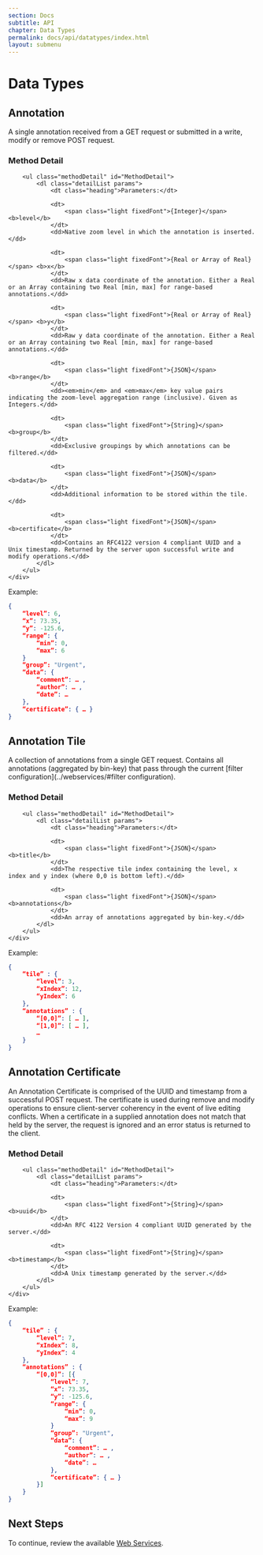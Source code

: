 ```yaml
---
section: Docs
subtitle: API
chapter: Data Types
permalink: docs/api/datatypes/index.html
layout: submenu
---
```


# Data Types

## <a name="annotation"></a>Annotation

A single annotation received from a GET request or submitted in a write, modify or remove POST request.

<div class="details props">
	<div class="innerProps">
		<h3 class="sectionTitle">
			Method Detail
		</h3>
		
		<ul class="methodDetail" id="MethodDetail">
			<dl class="detailList params">
				<dt class="heading">Parameters:</dt>
				
				<dt>
					<span class="light fixedFont">{Integer}</span> <b>level</b>
				</dt>
				<dd>Native zoom level in which the annotation is inserted.</dd>
				
				<dt>
					<span class="light fixedFont">{Real or Array of Real}</span> <b>x</b>
				</dt>
				<dd>Raw x data coordinate of the annotation. Either a Real or an Array containing two Real [min, max] for range-based annotations.</dd>
				
				<dt>
					<span class="light fixedFont">{Real or Array of Real}</span> <b>y</b>
				</dt>
				<dd>Raw y data coordinate of the annotation. Either a Real or an Array containing two Real [min, max] for range-based annotations.</dd>
				
				<dt>
					<span class="light fixedFont">{JSON}</span> <b>range</b>
				</dt>
				<dd><em>min</em> and <em>max</em> key value pairs indicating the zoom-level aggregation range (inclusive). Given as Integers.</dd>
						
				<dt>
					<span class="light fixedFont">{String}</span> <b>group</b>
				</dt>
				<dd>Exclusive groupings by which annotations can be filtered.</dd>
						
				<dt>
					<span class="light fixedFont">{JSON}</span> <b>data</b>
				</dt>
				<dd>Additional information to be stored within the tile.</dd>
						
				<dt>
					<span class="light fixedFont">{JSON}</span> <b>certificate</b>
				</dt>
				<dd>Contains an RFC4122 version 4 compliant UUID and a Unix timestamp. Returned by the server upon successful write and modify operations.</dd>
			</dl>
		</ul>
	</div>
</div>

Example:

```json
{
    “level”: 6,
    “x”: 73.35,
    “y”: -125.6,
    “range”: {
        “min”: 0,
        “max”: 6
    }
    “group”: "Urgent",   
    “data”: {
        “comment”: … ,
        “author”: … ,
        “date”: … 
    },
    “certificate”: { … }
}
```

## <a name="annotation-tile"></a>Annotation Tile

A collection of annotations from a single GET request. Contains all annotations (aggregated by bin-key) that pass through the current [filter configuration](../webservices/#filter configuration).

<div class="details props">
	<div class="innerProps">
		<h3 class="sectionTitle">
			Method Detail
		</h3>
		
		<ul class="methodDetail" id="MethodDetail">
			<dl class="detailList params">
				<dt class="heading">Parameters:</dt>
				
				<dt>
					<span class="light fixedFont">{JSON}</span> <b>title</b>
				</dt>
				<dd>The respective tile index containing the level, x index and y index (where 0,0 is bottom left).</dd>
				
				<dt>
					<span class="light fixedFont">{JSON}</span> <b>annotations</b>
				</dt>
				<dd>An array of annotations aggregated by bin-key.</dd>
			</dl>
		</ul>
	</div>
</div>

Example:

```json
{
	“tile” : {
		“level”: 3,
		“xIndex”: 12,
		“yIndex”: 6
	},
	“annotations” : {
		“[0,0]”: [ … ],
		“[1,0]”: [ … ],
		… 
	}
}
```

## <a name="annotation-certificate"></a>Annotation Certificate

An Annotation Certificate is comprised of the UUID and timestamp from a successful POST request. The certificate is used during remove and modify operations to ensure client-server coherency in the event of live editing conflicts. When a certificate in a supplied annotation does not match that held by the server, the request is ignored and an error status is returned to the client.

<div class="details props">
	<div class="innerProps">
		<h3 class="sectionTitle">
			Method Detail
		</h3>
		
		<ul class="methodDetail" id="MethodDetail">
			<dl class="detailList params">
				<dt class="heading">Parameters:</dt>
				
				<dt>
					<span class="light fixedFont">{String}</span> <b>uuid</b>
				</dt>
				<dd>An RFC 4122 Version 4 compliant UUID generated by the server.</dd>
				
				<dt>
					<span class="light fixedFont">{String}</span> <b>timestamp</b>
				</dt>
				<dd>A Unix timestamp generated by the server.</dd>
			</dl>
		</ul>
	</div>
</div>

Example:

```json
{
    “tile” : {
        “level”: 7,
        “xIndex”: 8,
        “yIndex”: 4
    },
    “annotations” : {
        “[0,0]”: [{
            “level”: 7,
            “x”: 73.35,
            “y”: -125.6,
            “range”: {
                “min”: 0,
                “max”: 9
            }
            “group”: "Urgent",   
            “data”: {
                “comment”: … ,
                “author”: … ,
                “date”: … 
            },
            “certificate”: { … }
        }]
    }
}
```

## Next Steps

To continue, review the available [Web Services](../webservices/).